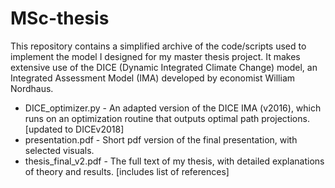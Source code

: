 # MSc-thesis

This repository contains a simplified archive of the code/scripts used to implement the model I designed for my master thesis project. It makes extensive use of the DICE (Dynamic Integrated Climate Change) model, an Integrated Assessment Model (IMA) developed by economist William Nordhaus.

* DICE_optimizer.py - An adapted version of the DICE IMA (v2016), which runs on an optimization routine that outputs optimal path projections. [updated to DICEv2018]
* presentation.pdf - Short pdf version of the final presentation, with selected visuals.
* thesis_final_v2.pdf - The full text of my thesis, with detailed explanations of theory and results. [includes list of references]
